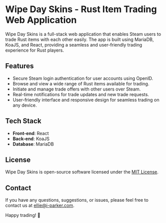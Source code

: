 # Wipe Day Skins - Rust Item Trading Web Application

Wipe Day Skins is a full-stack web application that enables Steam users to trade Rust items with each other easily. The app is built using MariaDB, KoaJS, and React, providing a seamless and user-friendly trading experience for Rust players.

## Features

- Secure Steam login authentication for user accounts using OpenID.
- Browse and view a wide range of Rust items available for trading.
- Initiate and manage trade offers with other users over Steam.
- Real-time notifications for trade updates and new trade requests.
- User-friendly interface and responsive design for seamless trading on any device.

## Tech Stack

- **Front-end**: React
- **Back-end**: KoaJS
- **Database**: MariaDB

## License

Wipe Day Skins is open-source software licensed under the [MIT License](LICENSE).

## Contact

If you have any questions, suggestions, or issues, please feel free to contact us at ellie@i-parker.com.

Happy trading! 🎉